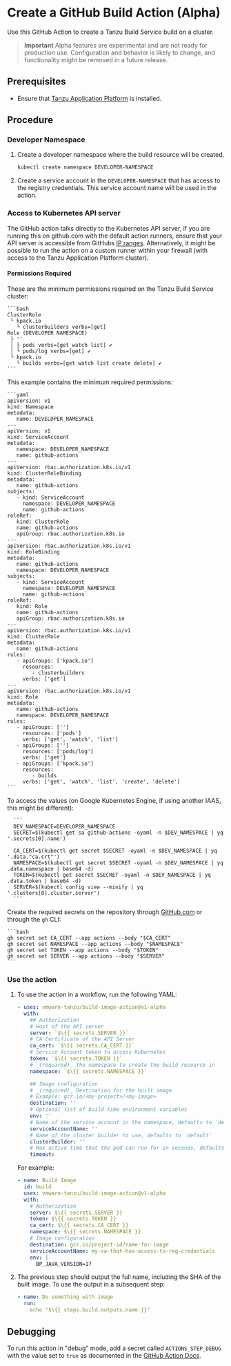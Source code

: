 # Create a GitHub Build Action (Alpha)

Use this GitHub Action to create a Tanzu Build Service build on a cluster.

> **Important** Alpha features are experimental and are not ready for production use. Configuration
> and behavior is likely to change, and functionality might be removed in a future release.

## Prerequisites

- Ensure that [Tanzu Application Platform](../install-intro.hbs.md) is installed.

## Procedure

### Developer Namespace

1. Create a developer namespace where the build resource will be created.

    ```bash
    kubectl create namespace DEVELOPER-NAMESPACE
    ```

2. Create a service account in the `DEVELOPER-NAMESPACE` that has access to the registry
credentials. This service account name will be used in the action.

### Access to Kubernetes API server

The GitHub action talks directly to the Kubernetes API server, if you are running this on github.com
with the default action runners, ensure that your API server is accessible from
GitHubs [IP ranges](https://docs.github.com/en/authentication/keeping-your-account-and-data-secure/about-githubs-ip-addresses).
Alternatively, it might be possible to run the action on a custom runner within your firewall
(with access to the Tanzu Application Platform cluster).

#### Permissions Required

These are the minimum permissions required on the Tanzu Build Service cluster:

    ```bash
    ClusterRole
     └ kpack.io
       └ clusterbuilders verbs=[get]
    Role (DEVELOPER NAMESPACE)
     ├ ''
     │ ├ pods verbs=[get watch list] ✔
     │ └ pods/log verbs=[get] ✔
     └ kpack.io
       └ builds verbs=[get watch list create delete] ✔
    ```

This example contains the minimum required permissions:

    ```yaml
    apiVersion: v1
    kind: Namespace
    metadata:
       name: DEVELOPER_NAMESPACE
    ---
    apiVersion: v1
    kind: ServiceAccount
    metadata:
       namespace: DEVELOPER_NAMESPACE
       name: github-actions
    ---
    apiVersion: rbac.authorization.k8s.io/v1
    kind: ClusterRoleBinding
    metadata:
       name: github-actions
    subjects:
       - kind: ServiceAccount
         namespace: DEVELOPER_NAMESPACE
         name: github-actions
    roleRef:
       kind: ClusterRole
       name: github-actions
       apiGroup: rbac.authorization.k8s.io
    ---
    apiVersion: rbac.authorization.k8s.io/v1
    kind: RoleBinding
    metadata:
       name: github-actions
       namespace: DEVELOPER_NAMESPACE
    subjects:
       - kind: ServiceAccount
         namespace: DEVELOPER_NAMESPACE
         name: github-actions
    roleRef:
       kind: Role
       name: github-actions
       apiGroup: rbac.authorization.k8s.io
    ---
    apiVersion: rbac.authorization.k8s.io/v1
    kind: ClusterRole
    metadata:
       name: github-actions
    rules:
       - apiGroups: ['kpack.io']
         resources:
            - clusterbuilders
         verbs: ['get']
    ---
    apiVersion: rbac.authorization.k8s.io/v1
    kind: Role
    metadata:
       name: github-actions
       namespace: DEVELOPER_NAMESPACE
    rules:
       - apiGroups: ['']
         resources: ['pods']
         verbs: ['get', 'watch', 'list']
       - apiGroups: ['']
         resources: ['pods/log']
         verbs: ['get']
       - apiGroups: ['kpack.io']
         resources:
            - builds
         verbs: ['get', 'watch', 'list', 'create', 'delete']
    ```

To access the values (on Google Kubernetes Engine, if using another IAAS, this might be different):

      ```
      DEV_NAMESPACE=DEVELOPER_NAMESPACE
      SECRET=$(kubectl get sa github-actions -oyaml -n $DEV_NAMESPACE | yq '.secrets[0].name')

      CA_CERT=$(kubectl get secret $SECRET -oyaml -n $DEV_NAMESPACE | yq '.data."ca.crt"')
      NAMESPACE=$(kubectl get secret $SECRET -oyaml -n $DEV_NAMESPACE | yq .data.namespace | base64 -d)
      TOKEN=$(kubectl get secret $SECRET -oyaml -n $DEV_NAMESPACE | yq .data.token | base64 -d)
      SERVER=$(kubectl config view --minify | yq '.clusters[0].cluster.server')
      ```

Create the required secrets on the repository
through [GitHub.com](https://docs.github.com/en/actions/security-guides/encrypted-secrets#creating-encrypted-secrets-for-a-repository)
or through the `gh` CLI:

    ```bash
    gh secret set CA_CERT --app actions --body "$CA_CERT"
    gh secret set NAMESPACE --app actions --body "$NAMESPACE"
    gh secret set TOKEN --app actions --body "$TOKEN"
    gh secret set SERVER --app actions --body "$SERVER"
    ```

### Use the action

1. To use the action in a workflow, run the following YAML:

    ```yaml
    - uses: vmware-tanzu/build-image-action@v1-alpha
      with:
        ## Authorization
        # Host of the API server
        server: `$\{{ secrets.SERVER }}`
        # CA Certificate of the API Server
        ca_cert: `$\{{ secrets.CA_CERT }}`
        # Service Account token to access Kubernetes
        token: `$\{{ secrets.TOKEN }}`
        # _(required)_ The namespace to create the build resource in
        namespace: `$\{{ secrets.NAMESPACE }}`

        ## Image configuration
        # _(required)_ Destination for the built image
        # Example: gcr.io/<my-project>/<my-image>
        destination: ''
        # Optional list of build time environment variables
        env: ''
        # Name of the service account in the namespace, defaults to `default`
        serviceAccountName: ''
        # Name of the cluster builder to use, defaults to `default`
        clusterBuilder: ''
        # Max active time that the pod can run for in seconds, defaults to 3600
        timeout:
    ```

      For example:

    ```yaml
    - name: Build Image
      id: build
      uses: vmware-tanzu/build-image-action@v1-alpha
      with:
        # Authorization
        server: $\{{ secrets.SERVER }}
        token: $\{{ secrets.TOKEN }}
        ca_cert: $\{{ secrets.CA_CERT }}
        namespace: $\{{ secrets.NAMESPACE }}
        # Image configuration
        destination: gcr.io/project-id/name-for-image
        serviceAccountName: my-sa-that-has-access-to-reg-credentials
        env: |
          BP_JAVA_VERSION=17
    ```

2. The previous step should output the full name, including the SHA of the built image. To use the
output in a subsequent step:

    ```yaml
    - name: Do something with image
      run:
        echo "$\{{ steps.build.outputs.name }}"
    ```

## Debugging

To run this action in "debug" mode, add a secret called `ACTIONS_STEP_DEBUG` with the value set to
`true` as documented in the [GitHub Action Docs](https://docs.github.com/en/actions/monitoring-and-troubleshooting-workflows/enabling-debug-logging).

